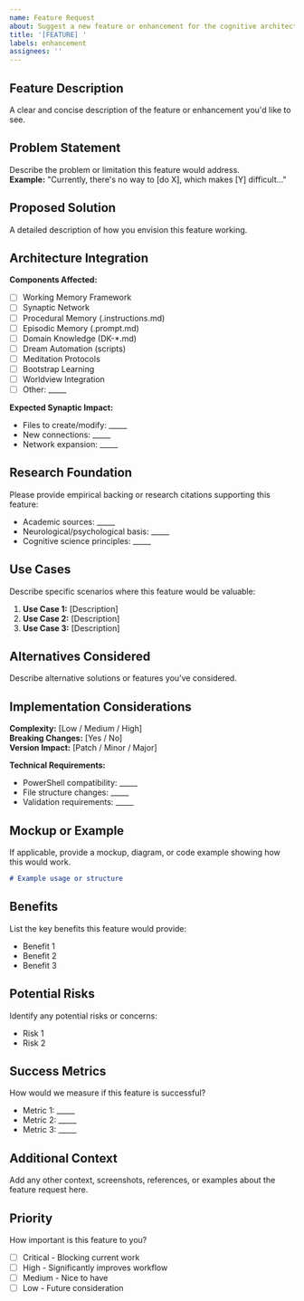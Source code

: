 ```yaml
---
name: Feature Request
about: Suggest a new feature or enhancement for the cognitive architecture
title: '[FEATURE] '
labels: enhancement
assignees: ''
---
```


## Feature Description
A clear and concise description of the feature or enhancement you'd like to see.

## Problem Statement
Describe the problem or limitation this feature would address.  
**Example:** "Currently, there's no way to [do X], which makes [Y] difficult..."

## Proposed Solution
A detailed description of how you envision this feature working.

## Architecture Integration
**Components Affected:**
- [ ] Working Memory Framework
- [ ] Synaptic Network
- [ ] Procedural Memory (.instructions.md)
- [ ] Episodic Memory (.prompt.md)
- [ ] Domain Knowledge (DK-*.md)
- [ ] Dream Automation (scripts)
- [ ] Meditation Protocols
- [ ] Bootstrap Learning
- [ ] Worldview Integration
- [ ] Other: _____

**Expected Synaptic Impact:**
- Files to create/modify: _____
- New connections: _____
- Network expansion: _____

## Research Foundation
Please provide empirical backing or research citations supporting this feature:
- Academic sources: _____
- Neurological/psychological basis: _____
- Cognitive science principles: _____

## Use Cases
Describe specific scenarios where this feature would be valuable:

1. **Use Case 1:** [Description]
2. **Use Case 2:** [Description]
3. **Use Case 3:** [Description]

## Alternatives Considered
Describe alternative solutions or features you've considered.

## Implementation Considerations
**Complexity:** [Low / Medium / High]  
**Breaking Changes:** [Yes / No]  
**Version Impact:** [Patch / Minor / Major]  

**Technical Requirements:**
- PowerShell compatibility: _____
- File structure changes: _____
- Validation requirements: _____

## Mockup or Example
If applicable, provide a mockup, diagram, or code example showing how this would work.

```markdown
# Example usage or structure
```

## Benefits
List the key benefits this feature would provide:
- Benefit 1
- Benefit 2
- Benefit 3

## Potential Risks
Identify any potential risks or concerns:
- Risk 1
- Risk 2

## Success Metrics
How would we measure if this feature is successful?
- Metric 1: _____
- Metric 2: _____
- Metric 3: _____

## Additional Context
Add any other context, screenshots, references, or examples about the feature request here.

## Priority
How important is this feature to you?
- [ ] Critical - Blocking current work
- [ ] High - Significantly improves workflow
- [ ] Medium - Nice to have
- [ ] Low - Future consideration
